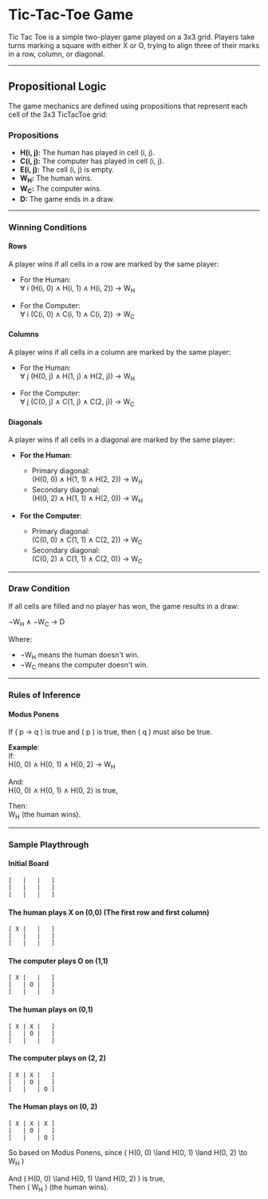 # Tic-Tac-Toe Game

Tic Tac Toe is a simple two-player game played on a 3x3 grid. Players take turns marking a square with either X or O, trying to align three of their marks in a row, column, or diagonal.

---

## Propositional Logic

The game mechanics are defined using propositions that represent each cell of the 3x3 TicTacToe grid:

### Propositions

- **H(i, j):** The human has played in cell (i, j).
- **C(i, j):** The computer has played in cell (i, j).
- **E(i, j):** The cell (i, j) is empty.
- **W<sub>H</sub>:** The human wins.
- **W<sub>C</sub>:** The computer wins.
- **D:** The game ends in a draw.

---

### Winning Conditions

#### Rows

A player wins if all cells in a row are marked by the same player:

- For the Human:  
  ∀ i (H(i, 0) ∧ H(i, 1) ∧ H(i, 2)) → W<sub>H</sub>

- For the Computer:  
  ∀ i (C(i, 0) ∧ C(i, 1) ∧ C(i, 2)) → W<sub>C</sub>

#### Columns

A player wins if all cells in a column are marked by the same player:

- For the Human:  
  ∀ j (H(0, j) ∧ H(1, j) ∧ H(2, j)) → W<sub>H</sub>

- For the Computer:  
  ∀ j (C(0, j) ∧ C(1, j) ∧ C(2, j)) → W<sub>C</sub>

#### Diagonals

A player wins if all cells in a diagonal are marked by the same player:

- **For the Human**:
  - Primary diagonal:  
    (H(0, 0) ∧ H(1, 1) ∧ H(2, 2)) → W<sub>H</sub>
  - Secondary diagonal:  
    (H(0, 2) ∧ H(1, 1) ∧ H(2, 0)) → W<sub>H</sub>

- **For the Computer**:
  - Primary diagonal:  
    (C(0, 0) ∧ C(1, 1) ∧ C(2, 2)) → W<sub>C</sub>
  - Secondary diagonal:  
    (C(0, 2) ∧ C(1, 1) ∧ C(2, 0)) → W<sub>C</sub>

---

### Draw Condition

If all cells are filled and no player has won, the game results in a draw:

¬W<sub>H</sub> ∧ ¬W<sub>C</sub> → D

Where:

- ¬W<sub>H</sub> means the human doesn't win.
- ¬W<sub>C</sub> means the computer doesn't win.

---

### Rules of Inference

#### Modus Ponens

If \( p → q \) is true and \( p \) is true, then \( q \) must also be true.

**Example**:  
If:  
H(0, 0) ∧ H(0, 1) ∧ H(0, 2) → W<sub>H</sub>  

And:  
H(0, 0) ∧ H(0, 1) ∧ H(0, 2) is true,  

Then:  
W<sub>H</sub> (the human wins).

---

### Sample Playthrough

#### Initial Board

```
[   |   |   ]  
[   |   |   ]  
[   |   |   ]
```

#### The human plays X on (0,0) (The first row and first column)

```
[ X |   |   ]  
[   |   |   ]  
[   |   |   ]
```

#### The computer plays O on (1,1)

```
[ X |   |   ]
[   | O |   ]
[   |   |   ]
```

#### The human plays on (0,1)

```
[ X | X |   ]
[   | O |   ]
[   |   |   ]
```

#### The computer plays on (2, 2)

```
[ X | X |   ]
[   | O |   ]
[   |   | O ]
```

#### The Human plays on (0, 2)

```
[ X | X | X ]
[   | O |   ]
[   |   | O ]
```

So based on Modus Ponens, since
\( H(0, 0) \land H(0, 1) \land H(0, 2) \to W<sub>H</sub> \)

And \( H(0, 0) \land H(0, 1) \land H(0, 2) \) is true,  
Then \( W<sub>H</sub> \) (the human wins).

